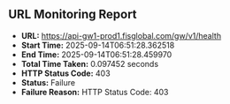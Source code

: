 ## URL Monitoring Report

- **URL:** https://api-gw1-prod1.fisglobal.com/gw/v1/health
- **Start Time:** 2025-09-14T06:51:28.362518
- **End Time:** 2025-09-14T06:51:28.459970
- **Total Time Taken:** 0.097452 seconds
- **HTTP Status Code:** 403
- **Status:** Failure
- **Failure Reason:** HTTP Status Code: 403
